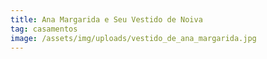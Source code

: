 ```yaml
---
title: Ana Margarida e Seu Vestido de Noiva
tag: casamentos
image: /assets/img/uploads/vestido_de_ana_margarida.jpg
---
```



